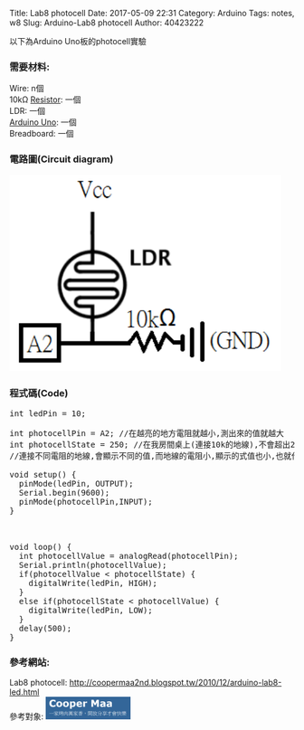 Title: Lab8 photocell
Date: 2017-05-09 22:31
Category: Arduino
Tags: notes, w8
Slug: Arduino-Lab8 photocell
Author: 40423222

以下為Arduino Uno板的photocell實驗

<!-- PELICAN_END_SUMMARY -->

### 需要材料:
Wire: n個<br/>
10kΩ <a href="https://40423222.github.io/2017springcd_hw/blog/Arduino-Resistance.html">Resistor</a>: 一個<br/>
LDR: 一個<br/>
<a href="http://coopermaa2nd.blogspot.tw/2011/05/arduino.html">Arduino Uno</a>: 一個<br/>
Breadboard: 一個

### 電路圖(Circuit diagram)

<img src="./../data/Arduino/Lab8 photocell/Circuit diagram.png" width="480" />

### 程式碼(Code)

<pre class="brush: python">
int ledPin = 10;

int photocellPin = A2; //在越亮的地方電阻就越小,測出來的值就越大
int photocellState = 250; //在我房間桌上(連接10k的地線),不會超出250值
//連接不同電阻的地線,會顯示不同的值,而地線的電阻小,顯示的式值也小,也就代表沒電流流到A2

void setup() {
  pinMode(ledPin, OUTPUT);
  Serial.begin(9600);
  pinMode(photocellPin,INPUT);
}



void loop() {
  int photocellValue = analogRead(photocellPin);
  Serial.println(photocellValue);
  if(photocellValue < photocellState) {
    digitalWrite(ledPin, HIGH);
  }
  else if(photocellState < photocellValue) {
    digitalWrite(ledPin, LOW);
  }
  delay(500);
}
</pre>



### 參考網站:
 Lab8 photocell:
<a href="http://coopermaa2nd.blogspot.tw/2010/12/arduino-lab8-led.html">http://coopermaa2nd.blogspot.tw/2010/12/arduino-lab8-led.html</a><br/>
參考對象:
<img src="./../data/Arduino/Cooper Maa.png" width="150" />